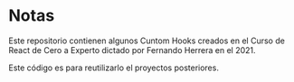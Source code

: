 # Notas

Este repositorio contienen algunos Cuntom Hooks creados en el Curso de React de Cero a Experto dictado por Fernando Herrera en el 2021.

Este código es para reutilizarlo el proyectos posteriores.